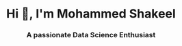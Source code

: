 <h1 align="center">Hi 👋, I'm Mohammed Shakeel</h1>
<h3 align="center">A passionate Data Science Enthusiast</h3>
